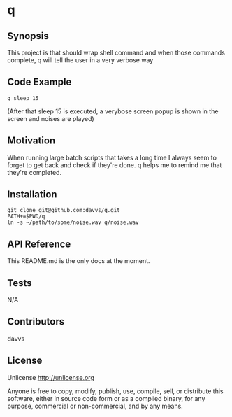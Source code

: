 q
=

## Synopsis

This project is that should wrap shell command and when those commands complete, q will tell the user in a very verbose way

## Code Example

```
q sleep 15
```

(After that sleep 15 is executed, a verybose screen popup is shown in the screen and noises are played)

## Motivation

When running large batch scripts that takes a long time I always seem to forget to get back and check if they're done. q helps me to remind me that they're completed.

## Installation

```
git clone git@github.com:davvs/q.git
PATH+=$PWD/q
ln -s ~/path/to/some/noise.wav q/noise.wav
```

## API Reference

This README.md is the only docs at the moment.

## Tests

N/A

## Contributors

davvs

## License

Unlicense http://unlicense.org

Anyone is free to copy, modify, publish, use, compile, sell, or
distribute this software, either in source code form or as a compiled
binary, for any purpose, commercial or non-commercial, and by any
means.

